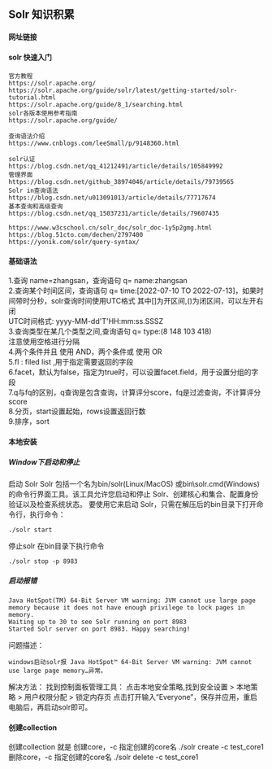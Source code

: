 ## Solr 知识积累

#### 网址链接

#### solr 快速入门

````
官方教程
https://solr.apache.org/
https://solr.apache.org/guide/solr/latest/getting-started/solr-tutorial.html
https://solr.apache.org/guide/8_1/searching.html
solr各版本使用参考指南
https://solr.apache.org/guide/

查询语法介绍
https://www.cnblogs.com/leeSmall/p/9148360.html

solr认证
https://blog.csdn.net/qq_41212491/article/details/105849992
管理界面
https://blog.csdn.net/github_38974046/article/details/79739565
Solr in查询语法
https://blog.csdn.net/u013091013/article/details/77717674
基本查询和高级查询
https://blog.csdn.net/qq_15037231/article/details/79607435

https://www.w3cschool.cn/solr_doc/solr_doc-1y5p2gmg.html
https://blog.51cto.com/dechen/2797400
https://yonik.com/solr/query-syntax/
````

#### 基础语法

1.查询 name=zhangsan，查询语句 q= name:zhangsan  
2.查询某个时间区间，查询语句 q= time:[2022-07-10 TO 2022-07-13]，如果时间带时分秒，solr查询时间使用UTC格式
其中[]为开区间,()为闭区间，可以左开右闭  
UTC时间格式: yyyy-MM-dd'T'HH:mm:ss.SSSZ  
3.查询类型在某几个类型之间,查询语句 q= type:(8 148 103 418)  
注意使用空格进行分隔  
4.两个条件并且 使用 AND，两个条件或 使用 OR  
5.fl : filed list ,用于指定需要返回的字段  
6.facet，默认为false，指定为true时，可以设置facet.field，用于设置分组的字段  
7.q与fq的区别，q查询是包含查询，计算评分score，fq是过滤查询，不计算评分score  
8.分页，start设置起始，rows设置返回行数  
9.排序，sort  

#### 本地安装

##### Window下启动和停止

启动 Solr
Solr 包括一个名为bin/solr(Linux/MacOS) 或bin\solr.cmd(Windows)的命令行界面工具。该工具允许您启动和停止 Solr、创建核心和集合、配置身份验证以及检查系统状态。
要使用它来启动 Solr，只需在解压后的bin目录下打开命令行，执行命令：

````
./solr start
````

停止solr
在bin目录下执行命令

````
./solr stop -p 8983
````

##### 启动报错

````
Java HotSpot(TM) 64-Bit Server VM warning: JVM cannot use large page memory because it does not have enough privilege to lock pages in memory.
Waiting up to 30 to see Solr running on port 8983
Started Solr server on port 8983. Happy searching!
````

问题描述：

````
windows启动solr报 Java HotSpot™ 64-Bit Server VM warning: JVM cannot use large page memory…异常。
````

解决方法：
找到控制面板管理工具：
点击本地安全策略,找到安全设置 > 本地策略 > 用户权限分配 > 锁定内存页
点击打开输入“Everyone”，保存并应用，重启电脑后，再启动solr即可。

#### 创建collection

创建collection 就是 创建core，-c 指定创建的core名
 ./solr create -c test_core1
删除core，-c 指定创建的core名
./solr delete -c test_core1
